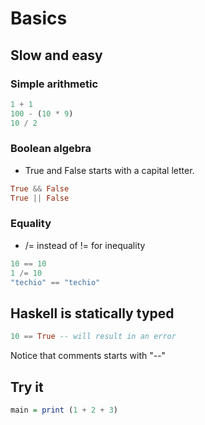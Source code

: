 # Basics

## Slow and easy

### Simple arithmetic

```haskell
1 + 1
100 - (10 * 9)
10 / 2
```

### Boolean algebra

* True and False starts with a capital letter.
```haskell
True && False
True || False
```

### Equality
* /= instead of != for inequality
```haskell
10 == 10
1 /= 10
"techio" == "techio"
```

## Haskell is statically typed
```haskell
10 == True -- will result in an error
```

Notice that comments starts with "--"

## Try it
```haskell runnable
main = print (1 + 2 + 3)
```

